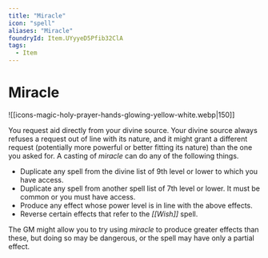 ```yaml
---
title: "Miracle"
icon: "spell"
aliases: "Miracle"
foundryId: Item.UYyyeD5Pfib32ClA
tags:
  - Item
---
```


# Miracle
![[icons-magic-holy-prayer-hands-glowing-yellow-white.webp|150]]

You request aid directly from your divine source. Your divine source always refuses a request out of line with its nature, and it might grant a different request (potentially more powerful or better fitting its nature) than the one you asked for. A casting of _miracle_ can do any of the following things.

*   Duplicate any spell from the divine list of 9th level or lower to which you have access.
*   Duplicate any spell from another spell list of 7th level or lower. It must be common or you must have access.
*   Produce any effect whose power level is in line with the above effects.
*   Reverse certain effects that refer to the _[[Wish]]_ spell.

The GM might allow you to try using _miracle_ to produce greater effects than these, but doing so may be dangerous, or the spell may have only a partial effect.
